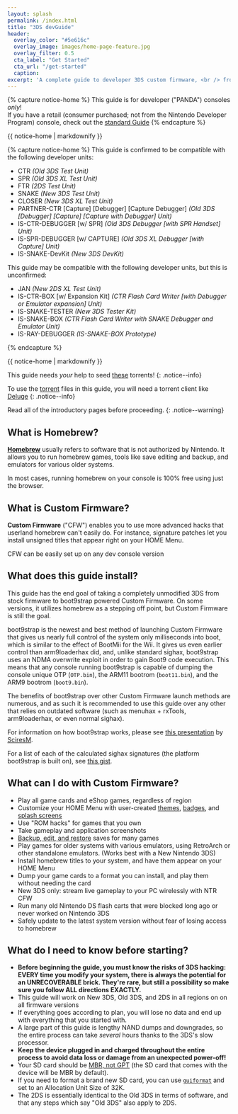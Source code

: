 ```yaml
---
layout: splash
permalink: /index.html
title: "3DS devGuide"
header:
  overlay_color: "#5e616c"
  overlay_image: images/home-page-feature.jpg
  overlay_filter: 0.5
  cta_label: "Get Started"
  cta_url: "/get-started"
  caption:
excerpt: 'A complete guide to developer 3DS custom firmware, <br /> from stock to boot9strap.<br />'
---
```


{% capture notice-home %}
This guide is for developer ("PANDA") consoles *only*!    
If you have a retail (consumer purchased; not from the Nintendo Developer Program) console, check out the [standard Guide](https://3ds.guide)
{% endcapture %}

<div class="notice--danger">{{ notice-home | markdownify }}</div>

{% capture notice-home %}
This guide is confirmed to be compatible with the following developer units:

+  CTR *(Old 3DS Test Unit)*
+  SPR *(Old 3DS XL Test Unit)*
+  FTR *(2DS Test Unit)*
+  SNAKE *(New 3DS Test Unit)*
+  CLOSER *(New 3DS XL Test Unit)*
+  PARTNER-CTR [Capture] [Debugger] [Capture Debugger] *(Old 3DS [Debugger] [Capture] [Capture with Debugger] Unit)*
+  IS-CTR-DEBUGGER [w/ SPR] *(Old 3DS Debugger [with SPR Handset] Unit)*
+  IS-SPR-DEBUGGER [w/ CAPTURE] *(Old 3DS XL Debugger [with Capture] Unit)*
+  IS-SNAKE-DevKit *(New 3DS DevKit)*

This guide may be compatible with the following developer units, but this is unconfirmed:

+  JAN *(New 2DS XL Test Unit)*
+  IS-CTR-BOX [w/ Expansion Kit] *(CTR Flash Card Writer [with Debugger or Emulator expansion] Unit)*
+  IS-SNAKE-TESTER *(New 3DS Tester Kit)*
+  IS-SNAKE-BOX *(CTR Flash Card Writer with SNAKE Debugger and Emulator Unit)*
+  IS-RAY-DEBUGGER *(IS-SNAKE-BOX Prototype)*

{% endcapture %}

<div class="notice--danger">{{ notice-home | markdownify }}</div>

This guide needs *your* help to seed [these](https://3ds.guide/rss.xml) torrents!
{: .notice--info}

To use the [torrent](https://en.wikipedia.org/wiki/Torrent_file) files in this guide, you will need a torrent client like [Deluge](http://dev.deluge-torrent.org/wiki/Download)
{: .notice--info}

Read all of the introductory pages before proceeding.
{: .notice--warning}

## What is Homebrew?

[**Homebrew**](https://en.wikipedia.org/wiki/List_of_homebrew_video_games) usually refers to software that is not authorized by Nintendo. It allows you to run homebrew games, tools like save editing and backup, and emulators for various older systems.

In most cases, running homebrew on your console is 100% free using just the browser.

## What is Custom Firmware?

**Custom Firmware** ("CFW") enables you to use more advanced hacks that userland homebrew can't easily do. For instance, signature patches let you install unsigned titles that appear right on your HOME Menu.

CFW can be easily set up on any dev console version

## What does this guide install?

This guide has the end goal of taking a completely unmodified 3DS from stock
firmware to boot9strap powered Custom Firmware. On some versions, it utilizes homebrew as a stepping off point, but Custom Firmware is still the goal.

boot9strap is the newest and best method of launching Custom Firmware that gives us nearly full control of the system only milliseconds into boot, which is similar to the effect of BootMii for the Wii. It gives us even earlier control than arm9loaderhax did, and, unlike standard sighax, boot9strap uses an NDMA overwrite exploit in order to gain Boot9 code execution. This means that any console running boot9strap is capable of dumping the console unique OTP (`OTP.bin`), the ARM11 bootrom (`boot11.bin`), and the ARM9 bootrom (`boot9.bin`).

The benefits of boot9strap over other Custom Firmware launch methods are numerous, and as such it is recommended to use this guide over any other that relies on outdated software (such as menuhax + rxTools, arm9loaderhax, or even normal sighax).

For information on how boot9strap works, please see [this presentation](https://sciresm.github.io/33-and-a-half-c3/) by [SciresM](https://github.com/SciresM/).

For a list of each of the calculated sighax signatures (the platform boot9strap is built on), see [this gist](https://gist.github.com/SciresM/cdd2266efb80175d37eabbe86f9d8c52).

## What can I do with Custom Firmware?

+ Play all game cards and eShop games, regardless of region
+ Customize your HOME Menu with user-created [themes](https://3dsthem.es/), [badges](https://badges.3dsthem.es/), and [splash screens](https://splash.3dsthem.es/)
+ Use "ROM hacks" for games that you own
+ Take gameplay and application screenshots
+ [Backup, edit, and restore](https://gbatemp.net/threads/413143/) saves for many games
+ Play games for older systems with various emulators, using RetroArch or other standalone emulators. (Works best with a New Nintendo 3DS)
+ Install homebrew titles to your system, and have them appear on your HOME Menu
+ Dump your game cards to a format you can install, and play them without needing the card
+ New 3DS only: stream live gameplay to your PC wirelessly with NTR CFW
+ Run many old Nintendo DS flash carts that were blocked long ago or never worked on Nintendo 3DS
+ Safely update to the latest system version without fear of losing access to homebrew

## What do I need to know before starting?

+ **Before beginning the guide, you must know the risks of 3DS hacking: EVERY time you modify your system, there is always the potential for an UNRECOVERABLE brick. They're rare, but still a possibility so make sure you follow ALL directions EXACTLY.**
+ This guide will work on New 3DS, Old 3DS, and 2DS in all regions on on all firmware versions
+ If everything goes according to plan, you will lose no data and end up with everything that you started with.
+ A large part of this guide is lengthy NAND dumps and downgrades, so the entire process can take *several* hours thanks to the 3DS's slow processor.
+ **Keep the device plugged in and charged throughout the entire process to avoid data loss or damage from an unexpected power-off!**
+ Your SD card should be [MBR, not GPT](http://www.howtogeek.com/245610/) (the SD card that comes with the device will be MBR by default).
+ If you need to format a brand new SD card, you can use [`guiformat`](http://www.ridgecrop.demon.co.uk/index.htm?guiformat.htm) and set to an Allocation Unit Size of 32K.
+ The 2DS is essentially identical to the Old 3DS in terms of software, and that any steps which say "Old 3DS" also apply to 2DS.
